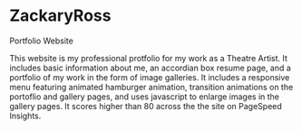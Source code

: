 # ZackaryRoss
Portfolio Website

This website is my professional protfolio for my work as a Theatre Artist. It includes basic information about me, an accordian box resume page,
and a portfolio of my work in the form of image galleries. It includes a responsive menu featuring animated hamburger animation, transition
animations on the portoflio and gallery pages, and uses javascript to enlarge images in the gallery pages. It scores higher than 80 across the
the site on PageSpeed Insights.
